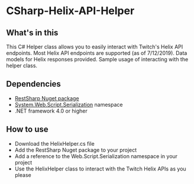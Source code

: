 # CSharp-Helix-API-Helper

## What's in this
This C# Helper class allows you to easily interact with Twitch's Helix API endpoints.
Most Helix API endpoints are supported (as of 7/12/2019).
Data models for Helix responses provided. 
Sample usage of interacting with the helper class. 

## Dependencies
- [RestSharp Nuget package](https://www.nuget.org/packages/RestSharp/)
- [System.Web.Script.Serialization](https://docs.microsoft.com/en-us/dotnet/api/system.web.script.serialization?view=netframework-4.8) namespace
- .NET framework 4.0 or higher

## How to use
- Download the HelixHelper.cs file
- Add the RestSharp Nuget package to your project
- Add a reference to the Web.Script.Serialization namespace in your project
- Use the HelixHelper class to interact with the Twitch Helix APIs as you please
